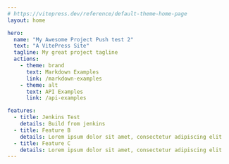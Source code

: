 ```yaml
---
# https://vitepress.dev/reference/default-theme-home-page
layout: home

hero:
  name: "My Awesome Project Push test 2"
  text: "A VitePress Site"
  tagline: My great project tagline
  actions:
    - theme: brand
      text: Markdown Examples
      link: /markdown-examples
    - theme: alt
      text: API Examples
      link: /api-examples

features:
  - title: Jenkins Test
    details: Build from jenkins
  - title: Feature B
    details: Lorem ipsum dolor sit amet, consectetur adipiscing elit
  - title: Feature C
    details: Lorem ipsum dolor sit amet, consectetur adipiscing elit
---
```


